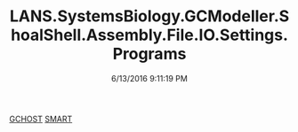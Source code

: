 ﻿---
title: LANS.SystemsBiology.GCModeller.ShoalShell.Assembly.File.IO.Settings.Programs
date: 6/13/2016 9:11:19 PM
---

[GCHOST](T-LANS.SystemsBiology.GCModeller.ShoalShell.Assembly.File.IO.Settings.Programs.GCHOST.html)
[SMART](T-LANS.SystemsBiology.GCModeller.ShoalShell.Assembly.File.IO.Settings.Programs.SMART.html)
